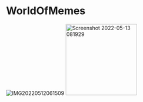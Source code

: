 # WorldOfMemes
![IMG20220512061509](https://user-images.githubusercontent.com/105127780/168201412-b7c79199-ad85-4a0f-86dc-f461f25d5acc.jpg)
<img width="193" alt="Screenshot 2022-05-13 081929" src="https://user-images.githubusercontent.com/105127780/168201678-e578b0e6-1d78-430f-8e1a-b579f27f3949.png">
